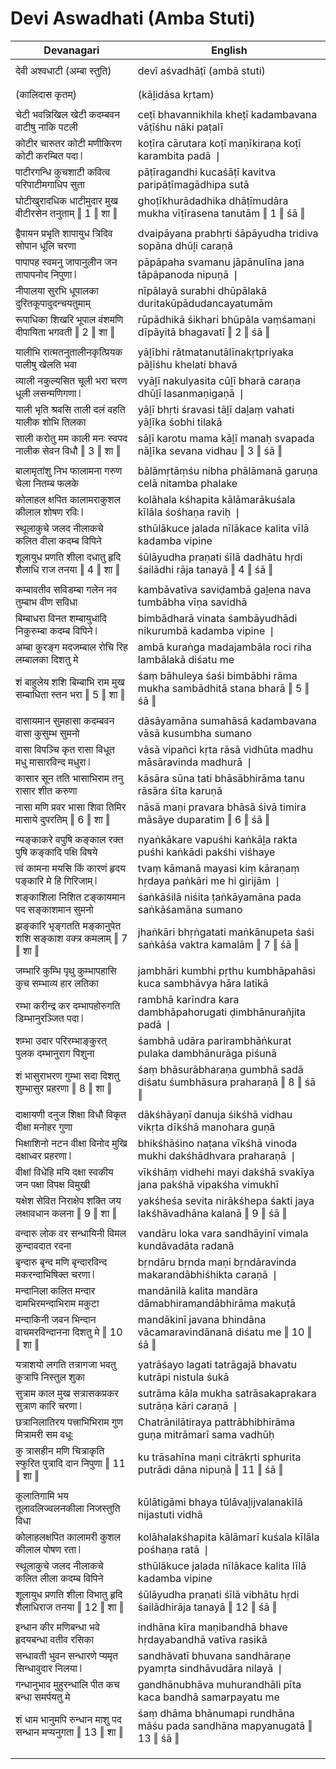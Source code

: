 # Devi Aswadhati (Amba Stuti)

| Devanagari | English |
| ------ | ------ |
|  |  |
| देवी अश्वधाटी (अम्बा स्तुति)   | devī aśvadhāṭī (ambā stuti)   |
|  |  |
|  |  |
| (कालिदास कृतम्)   | (kāḻidāsa kṛtam)   |
|  |  |
| चेटी भवन्निखिल खेटी कदम्बवन वाटीषु नाकि पटली   | ceṭī bhavannikhila kheṭī kadambavana vāṭīśhu nāki paṭalī   |
| कोटीर चारुतर कोटी मणीकिरण कोटी करम्बित पदा ❘   | koṭīra cārutara koṭī maṇīkiraṇa koṭī karambita padā ❘   |
| पाटीरगन्धि कुचशाटी कवित्व परिपाटीमगाधिप सुता   | pāṭīragandhi kucaśāṭī kavitva paripāṭīmagādhipa sutā   |
| घोटीखुरादधिक धाटीमुदार मुख वीटीरसेन तनुताम् ‖ 1 ‖ शा ‖   | ghoṭīkhurādadhika dhāṭīmudāra mukha vīṭīrasena tanutām ‖ 1 ‖ śā ‖   |
|  |  |
| द्वैपायन प्रभृति शापायुध त्रिदिव सोपान धूलि चरणा   | dvaipāyana prabhṛti śāpāyudha tridiva sopāna dhūḻi caraṇā   |
| पापापह स्वमनु जापानुलीन जन तापापनोद निपुणा ❘   | pāpāpaha svamanu jāpānulīna jana tāpāpanoda nipuṇā ❘   |
| नीपालया सुरभि धूपालका दुरितकूपादुदन्चयतुमाम्   | nīpālayā surabhi dhūpālakā duritakūpādudancayatumām   |
| रूपाधिका शिखरि भूपाल वंशमणि दीपायिता भगवती ‖ 2 ‖ शा ‖   | rūpādhikā śikhari bhūpāla vaṃśamaṇi dīpāyitā bhagavatī ‖ 2 ‖ śā ‖   |
|  |  |
| यालीभि रात्मतनुतालीनकृत्प्रियक पालीषु खेलति भवा   | yāḻībhi rātmatanutālīnakṛtpriyaka pāḻīśhu khelati bhavā   |
| व्याली नकुल्यसित चूली भरा चरण धूली लसन्मणिगणा ❘   | vyāḻī nakulyasita cūḻī bharā caraṇa dhūḻī lasanmaṇigaṇā ❘   |
| याली भृति श्रवसि ताली दलं वहति यालीक शोभि तिलका   | yāḻī bhṛti śravasi tāḻī daḻaṃ vahati yāḻīka śobhi tilakā   |
| साली करोतु मम काली मनः स्वपद नालीक सेवन विधौ ‖ 3 ‖ शा ‖   | sāḻī karotu mama kāḻī manaḥ svapada nāḻīka sevana vidhau ‖ 3 ‖ śā ‖   |
|  |  |
| बालामृतांशु निभ फालामना गरुण चेला नितम्ब फलके   | bālāmṛtāṃśu nibha phālāmanā garuṇa celā nitamba phalake   |
| कोलाहल क्षपित कालामराकुशल कीलाल शोषण रविः ❘   | kolāhala kśhapita kālāmarākuśala kīlāla śośhaṇa raviḥ ❘   |
| स्थूलाकुचे जलद नीलाकचे कलित वीला कदम्ब विपिने   | sthūlākuce jalada nīlākace kalita vīlā kadamba vipine   |
| शूलायुध प्रणति शीला दधातु हृदि शैलाधि राज तनया ‖ 4 ‖ शा ‖   | śūlāyudha praṇati śīlā dadhātu hṛdi śailādhi rāja tanayā ‖ 4 ‖ śā ‖   |
|  |  |
| कम्बावतीव सविडम्बा गलेन नव तुम्बाभ वीण सविधा   | kambāvatīva saviḍambā gaḻena nava tumbābha vīṇa savidhā   |
| बिम्बाधरा विनत शम्बायुधादि निकुरुम्बा कदम्ब विपिने ❘   | bimbādharā vinata śambāyudhādi nikurumbā kadamba vipine ❘   |
| अम्बा कुरङ्ग मदजम्बाल रोचि रिह लम्बालका दिशतु मे   | ambā kuraṅga madajambāla roci riha lambālakā diśatu me   |
| शं बाहुलेय शशि बिम्बाभि राम मुख सम्बाधिता स्तन भरा ‖ 5 ‖ शा ‖   | śaṃ bāhuleya śaśi bimbābhi rāma mukha sambādhitā stana bharā ‖ 5 ‖ śā ‖   |
|  |  |
| दासायमान सुमहासा कदम्बवन वासा कुसुम्भ सुमनो   | dāsāyamāna sumahāsā kadambavana vāsā kusumbha sumano   |
| वासा विपञ्चि कृत रासा विधूत मधु मासारविन्द मधुरा ❘   | vāsā vipañci kṛta rāsā vidhūta madhu māsāravinda madhurā ❘   |
| कासार सून तति भासाभिराम तनु रासार शीत करुणा   | kāsāra sūna tati bhāsābhirāma tanu rāsāra śīta karuṇā   |
| नासा मणि प्रवर भासा शिवा तिमिर मासाये दुपरतिम् ‖ 6 ‖ शा ‖   | nāsā maṇi pravara bhāsā śivā timira māsāye duparatim ‖ 6 ‖ śā ‖   |
|  |  |
| न्यङ्काकरे वपुषि कङ्काल रक्त पुषि कङ्कादि पक्षि विषये   | nyaṅkākare vapuśhi kaṅkāḻa rakta puśhi kaṅkādi pakśhi viśhaye   |
| त्वं कामना मयसि किं कारणं हृदय पङ्कारि मे हि गिरिजाम् ❘   | tvaṃ kāmanā mayasi kiṃ kāraṇaṃ hṛdaya paṅkāri me hi girijām ❘   |
| शङ्काशिला निशित टङ्कायमान पद सङ्काशमान सुमनो   | śaṅkāśilā niśita ṭaṅkāyamāna pada saṅkāśamāna sumano   |
| झङ्कारि भृङ्गतति मङ्कानुपेत शशि सङ्काश वक्त्र कमलाम् ‖ 7 ‖ शा ‖   | jhaṅkāri bhṛṅgatati maṅkānupeta śaśi saṅkāśa vaktra kamalām ‖ 7 ‖ śā ‖   |
|  |  |
| जम्भारि कुम्भि पृथु कुम्भापहासि कुच सम्भाव्य हार लतिका   | jambhāri kumbhi pṛthu kumbhāpahāsi kuca sambhāvya hāra latikā   |
| रम्भा करीन्द्र कर दम्भापहोरुगति डिम्भानुरञ्जित पदा ❘   | rambhā karīndra kara dambhāpahorugati ḍimbhānurañjita padā ❘   |
| शम्भा उदार परिरम्भाङ्कुरत् पुलक दम्भानुराग पिशुना   | śambhā udāra parirambhāṅkurat pulaka dambhānurāga piśunā   |
| शं भासुराभरण गुम्भा सदा दिशतु शुम्भासुर प्रहरणा ‖ 8 ‖ शा ‖   | śaṃ bhāsurābharaṇa gumbhā sadā diśatu śumbhāsura praharaṇā ‖ 8 ‖ śā ‖   |
|  |  |
| दाक्षायणी दनुज शिक्षा विधौ विकृत दीक्षा मनोहर गुणा   | dākśhāyaṇī danuja śikśhā vidhau vikṛta dīkśhā manohara guṇā   |
| भिक्षाशिनो नटन वीक्षा विनोद मुखि दक्षाध्वर प्रहरणा ❘   | bhikśhāśino naṭana vīkśhā vinoda mukhi dakśhādhvara praharaṇā ❘   |
| वीक्षां विधेहि मयि दक्षा स्वकीय जन पक्षा विपक्ष विमुखी   | vīkśhāṃ vidhehi mayi dakśhā svakīya jana pakśhā vipakśha vimukhī   |
| यक्षेश सेवित निराक्षेप शक्ति जय लक्षावधान कलना ‖ 9 ‖ शा ‖   | yakśheśa sevita nirākśhepa śakti jaya lakśhāvadhāna kalanā ‖ 9 ‖ śā ‖   |
|  |  |
| वन्दारु लोक वर सन्धायिनी विमल कुन्दावदात रदना   | vandāru loka vara sandhāyinī vimala kundāvadāta radanā   |
| बृन्दारु बृन्द मणि बृन्दारविन्द मकरन्दाभिषिक्त चरणा ❘   | bṛndāru bṛnda maṇi bṛndāravinda makarandābhiśhikta caraṇā ❘   |
| मन्दानिला कलित मन्दार दामभिरमन्दाभिराम मकुटा   | mandānilā kalita mandāra dāmabhiramandābhirāma makuṭā   |
| मन्दाकिनी जवन भिन्दान वाचमरविन्दानना दिशतु मे ‖ 10 ‖ शा ‖   | mandākinī javana bhindāna vācamaravindānanā diśatu me ‖ 10 ‖ śā ‖   |
|  |  |
| यत्राशयो लगति तत्रागजा भवतु कुत्रापि निस्तुल शुका   | yatrāśayo lagati tatrāgajā bhavatu kutrāpi nistula śukā   |
| सुत्राम काल मुख सत्रासकप्रकर सुत्राण कारि चरणा ❘   | sutrāma kāla mukha satrāsakaprakara sutrāṇa kāri caraṇā ❘   |
| छत्रानिलातिरय पत्त्राभिभिराम गुण मित्रामरी सम वधूः   | Chatrānilātiraya pattrābhibhirāma guṇa mitrāmarī sama vadhūḥ   |
| कु त्रासहीन मणि चित्राकृति स्फुरित पुत्रादि दान निपुणा ‖ 11 ‖ शा ‖   | ku trāsahīna maṇi citrākṛti sphurita putrādi dāna nipuṇā ‖ 11 ‖ śā ‖   |
|  |  |
| कूलातिगामि भय तूलावलिज्वलनकीला निजस्तुति विधा   | kūlātigāmi bhaya tūlāvaḻijvalanakīlā nijastuti vidhā   |
| कोलाहलक्षपित कालामरी कुशल कीलाल पोषण रता ❘   | kolāhalakśhapita kālāmarī kuśala kīlāla pośhaṇa ratā ❘   |
| स्थूलाकुचे जलद नीलाकचे कलित लीला कदम्ब विपिने   | sthūlākuce jalada nīlākace kalita līlā kadamba vipine   |
| शूलायुध प्रणति शीला विभातु हृदि शैलाधिराज तनया ‖ 12 ‖ शा ‖   | śūlāyudha praṇati śīlā vibhātu hṛdi śailādhirāja tanayā ‖ 12 ‖ śā ‖   |
|  |  |
| इन्धान कीर मणिबन्धा भवे हृदयबन्धा वतीव रसिका   | indhāna kīra maṇibandhā bhave hṛdayabandhā vatīva rasikā   |
| सन्धावती भुवन सन्धारणे प्यमृत सिन्धावुदार निलया ❘   | sandhāvatī bhuvana sandhāraṇe pyamṛta sindhāvudāra nilayā ❘   |
| गन्धानुभाव मुहुरन्धालि पीत कच बन्धा समर्पयतु मे   | gandhānubhāva muhurandhāli pīta kaca bandhā samarpayatu me   |
| शं धाम भानुमपि रुन्धान माशु पद सन्धान मप्यनुगता ‖ 13 ‖ शा ‖   | śaṃ dhāma bhānumapi rundhāna māśu pada sandhāna mapyanugatā ‖ 13 ‖ śā ‖   |
|  |  |
|  |  |
|  |  |

